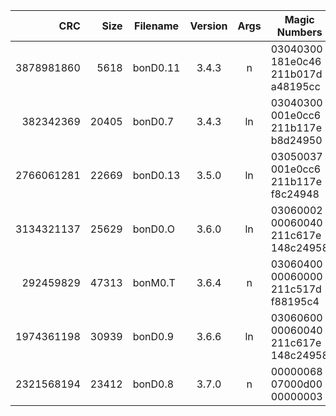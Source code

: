 |        CRC |  Size | Filename | Version | Args | Magic Numbers                        |
| ---------: | ----: | -------- | :-----: | :--: | ------------------------------------ |
| 3878981860 |  5618 | bonD0.11 |  3.4.3  |  n   | 03040300 181e0c46 211b017d a48195cc  |
|  382342369 | 20405 | bonD0.7  |  3.4.3  |  ln  | 03040300 001e0cc6 211b117e b8d24950  |
| 2766061281 | 22669 | bonD0.13 |  3.5.0  |  ln  | 03050037 001e0cc6 211b117e f8c24948  |
| 3134321137 | 25629 | bonD0.O  |  3.6.0  |  ln  | 03060002 00060040 211c617e 148c24958 |
|  292459829 | 47313 | bonM0.T  |  3.6.4  |  n   | 03060400 00060000 211c517d f88195c4  |
| 1974361198 | 30939 | bonD0.9  |  3.6.6  |  ln  | 03060600 00060040 211c617e 148c24958 |
| 2321568194 | 23412 | bonD0.8  |  3.7.0  |  n   | 00000068 07000d00 00000003           |

